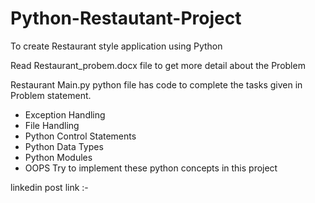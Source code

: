 # Python-Restautant-Project
To create Restaurant style application using Python

Read Restaurant_probem.docx file to get more detail about the Problem 

Restaurant Main.py python file has code to complete the tasks given in Problem statement.
  * Exception Handling
  * File Handling
  * Python Control Statements
  * Python Data Types
  * Python Modules
  * OOPS
Try to implement these python concepts in this project

linkedin post link :- 
